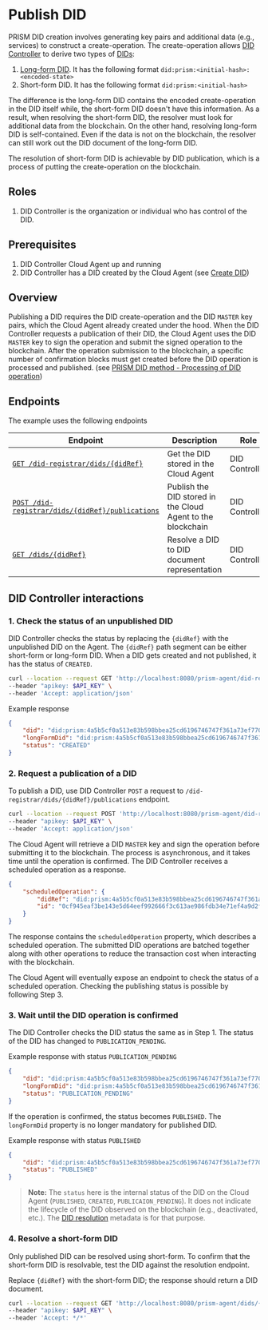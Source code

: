 # Publish DID

PRISM DID creation involves generating key pairs and additional data (e.g., services) to construct a create-operation.
The create-operation allows [DID Controller](/docs/concepts/glossary#did-controller) to derive two types of [DIDs](/docs/concepts/glossary#decentralized-identifiers):

1. [Long-form DID](https://github.com/input-output-hk/prism-did-method-spec/blob/main/w3c-spec/PRISM-method.md#long-form-dids-unpublished-dids). It has the following format `did:prism:<initial-hash>:<encoded-state>`
2. Short-form DID. It has the following format `did:prism:<initial-hash>`

The difference is the long-form DID contains the encoded create-operation in the DID itself while, the short-form DID doesn't have this information.
As a result, when resolving the short-form DID, the resolver must look for additional data from the blockchain.
On the other hand, resolving long-form DID is self-contained.
Even if the data is not on the blockchain, the resolver can still work out the DID document of the long-form DID.

The resolution of short-form DID is achievable by DID publication, which is a process of putting the create-operation on the blockchain.


## Roles

1. DID Controller is the organization or individual who has control of the DID.

## Prerequisites

1. DID Controller Cloud Agent up and running
2. DID Controller has a DID created by the Cloud Agent (see [Create DID](./create.md))

## Overview

Publishing a DID requires the DID create-operation and the DID `MASTER` key pairs, which the Cloud Agent already created under the hood.
When the DID Controller requests a publication of their DID, the Cloud Agent uses the DID `MASTER` key to sign the operation and submit the signed operation to the blockchain.
After the operation submission to the blockchain, a specific number of confirmation blocks must get created before the DID operation is processed and published.
(see [PRISM DID method - Processing of DID operation](https://github.com/input-output-hk/prism-did-method-spec/blob/main/w3c-spec/PRISM-method.md#processing-of-operations))

## Endpoints

The example uses the following endpoints

| Endpoint                                                                                                      | Description                                                 | Role           |
|---------------------------------------------------------------------------------------------------------------|-------------------------------------------------------------|----------------|
| [`GET /did-registrar/dids/{didRef}`](/agent-api/#tag/DID-Registrar/operation/getManagedDid)                   | Get the DID stored in the Cloud Agent                       | DID Controller |
| [`POST /did-registrar/dids/{didRef}/publications`](/agent-api/#tag/DID-Registrar/operation/publishManagedDid) | Publish the DID stored in the Cloud Agent to the blockchain | DID Controller |
| [`GET /dids/{didRef}`](/agent-api/#tag/DID/operation/getDid)                                                  | Resolve a DID to DID document representation                | DID Controller |

## DID Controller interactions

### 1. Check the status of an unpublished DID

DID Controller checks the status by replacing the `{didRef}` with the unpublished DID on the Agent.
The `{didRef}` path segment can be either short-form or long-form DID.
When a DID gets created and not published, it has the status of `CREATED`.

```bash
curl --location --request GET 'http://localhost:8080/prism-agent/did-registrar/dids/{didRef}' \
--header "apikey: $API_KEY" \
--header 'Accept: application/json'
```

Example response

```json
{
    "did": "did:prism:4a5b5cf0a513e83b598bbea25cd6196746747f361a73ef77068268bc9bd732ff",
    "longFormDid": "did:prism:4a5b5cf0a513e83b598bbea25cd6196746747f361a73ef77068268bc9bd732ff:Cr4BCrsBElsKBmF1dGgtMRAEQk8KCXNlY3AyNTZrMRIg0opTuxu-zt6aRbT1tPniG4eu4CYsQPM3rrLzvzNiNgwaIIFTnyT2N4U7qCQ78qtWC3-p0el6Hvv8qxG5uuEw-WgMElwKB21hc3RlcjAQAUJPCglzZWNwMjU2azESIKhBU0eCOO6Vinz_8vhtFSAhYYqrkEXC8PHGxkuIUev8GiAydFHLXb7c22A1Uj_PR21NZp6BCDQqNq2xd244txRgsQ",
    "status": "CREATED"
}
```
### 2. Request a publication of a DID

To publish a DID, use DID Controller `POST` a request to `/did-registrar/dids/{didRef}/publications` endpoint.

```bash
curl --location --request POST 'http://localhost:8080/prism-agent/did-registrar/dids/{didRef}/publications' \
--header "apikey: $API_KEY" \
--header 'Accept: application/json'
```

The Cloud Agent will retrieve a DID `MASTER` key and sign the operation before submitting it to the blockchain.
The process is asynchronous, and it takes time until the operation is confirmed.
The DID Controller receives a scheduled operation as a response.

```json
{
    "scheduledOperation": {
        "didRef": "did:prism:4a5b5cf0a513e83b598bbea25cd6196746747f361a73ef77068268bc9bd732ff",
        "id": "0cf945eaf3be143e5d64eef992666f3c613ae986fdb34e71ef4a9d2f25a6704f"
    }
}
```

The response contains the `scheduledOperation` property, which describes a scheduled operation.
The submitted DID operations are batched together along with other operations to reduce the transaction cost when interacting with the blockchain.

The Cloud Agent will eventually expose an endpoint to check the status of a scheduled operation.
Checking the publishing status is possible by following Step 3.

### 3. Wait until the DID operation is confirmed

The DID Controller checks the DID status the same as in Step 1. The status of the DID has changed to `PUBLICATION_PENDING`.

Example response with status `PUBLICATION_PENDING`

```json
{
    "did": "did:prism:4a5b5cf0a513e83b598bbea25cd6196746747f361a73ef77068268bc9bd732ff",
    "longFormDid": "did:prism:4a5b5cf0a513e83b598bbea25cd6196746747f361a73ef77068268bc9bd732ff:Cr4BCrsBElsKBmF1dGgtMRAEQk8KCXNlY3AyNTZrMRIg0opTuxu-zt6aRbT1tPniG4eu4CYsQPM3rrLzvzNiNgwaIIFTnyT2N4U7qCQ78qtWC3-p0el6Hvv8qxG5uuEw-WgMElwKB21hc3RlcjAQAUJPCglzZWNwMjU2azESIKhBU0eCOO6Vinz_8vhtFSAhYYqrkEXC8PHGxkuIUev8GiAydFHLXb7c22A1Uj_PR21NZp6BCDQqNq2xd244txRgsQ",
    "status": "PUBLICATION_PENDING"
}
```

If the operation is confirmed, the status becomes `PUBLISHED`. The `longFormDid` property is no longer mandatory for published DID.

Example response with status `PUBLISHED`

```json
{
    "did": "did:prism:4a5b5cf0a513e83b598bbea25cd6196746747f361a73ef77068268bc9bd732ff",
    "status": "PUBLISHED"
}
```

> **Note:** The `status` here is the internal status of the DID on the Cloud Agent (`PUBLISHED`, `CREATED`, `PUBLICAION_PENDING`). It does not indicate the lifecycle of the DID observed on the blockchain (e.g., deactivated, etc.). The [DID resolution](/docs/concepts/glossary#did-resolution) metadata is for that purpose.

### 4. Resolve a short-form DID

Only published DID can be resolved using short-form.
To confirm that the short-form DID is resolvable, test the DID against the resolution endpoint.

Replace `{didRef}` with the short-form DID; the response should return a DID document.

```bash
curl --location --request GET 'http://localhost:8080/prism-agent/dids/{didRef}' \
--header "apikey: $API_KEY" \
--header 'Accept: */*'
```
